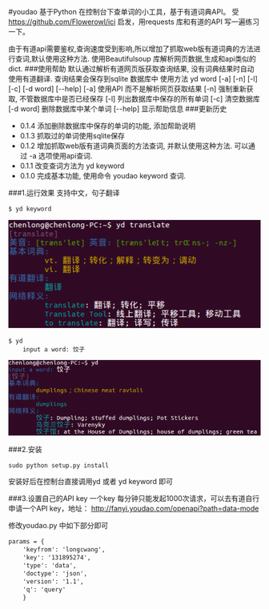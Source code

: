 #youdao
基于Python 在控制台下查单词的小工具，基于有道词典API。
受<https://github.com/Flowerowl/ici> 启发，用requests 库和有道的API 写一遍练习一下。

由于有道api需要鉴权,查询速度受到影响,所以增加了抓取web版有道词典的方法进行查词,默认使用这种方法.
使用Beautifulsoup 库解析网页数据,生成和api类似的dict.
###使用帮助
    默认通过解析有道网页版获取查询结果, 没有词典结果时自动使用有道翻译.
    查询结果会保存到sqlite 数据库中
    使用方法 yd word [-a] [-n] [-l] [-c] [-d word] [--help]
    [-a] 使用API 而不是解析网页获取结果
    [-n] 强制重新获取, 不管数据库中是否已经保存
    [-l] 列出数据库中保存的所有单词
    [-c] 清空数据库
    [-d word] 删除数据库中某个单词
    [--help] 显示帮助信息
###更新历史
+ 0.1.4 添加删除数据库中保存的单词的功能, 添加帮助说明
+ 0.1.3 抓取过的单词使用sqlite保存
+ 0.1.2 增加抓取web版有道词典页面的方法查词, 并默认使用这种方法. 可以通过 -a 选项使用api查词.
+ 0.1.1 改变查词方法为 yd keyword
+ 0.1.0 完成基本功能, 使用命令 youdao keyword 查词.

###1.运行效果
支持中文，句子翻译

```bash
$ yd keyword
```
![截图1](./pic1.png)

	$ yd
		input a word: 饺子
![截图2](./pic2.png)


###2.安装

	sudo python setup.py install
安装好后在控制台直接调用yd 或者 yd keyword 即可

###3.设置自己的API key
一个key 每分钟只能发起1000次请求，可以去有道自行申请一个API key，地址：
<http://fanyi.youdao.com/openapi?path=data-mode>

修改youdao.py 中如下部分即可

	params = {
        'keyfrom': 'longcwang',
        'key': '131895274',
        'type': 'data',
        'doctype': 'json',
        'version': '1.1',
        'q': 'query'
	    }